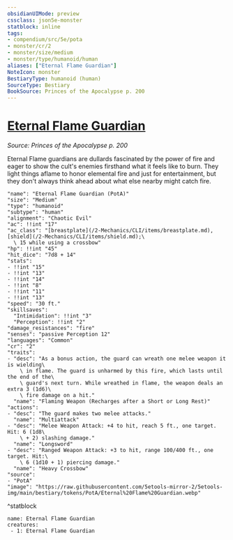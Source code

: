 ```yaml
---
obsidianUIMode: preview
cssclass: json5e-monster
statblock: inline
tags:
- compendium/src/5e/pota
- monster/cr/2
- monster/size/medium
- monster/type/humanoid/human
aliases: ["Eternal Flame Guardian"]
NoteIcon: monster
BestiaryType: humanoid (human)
SourceType: Bestiary
BookSource: Princes of the Apocalypse p. 200
---
```

# [Eternal Flame Guardian](2-Mechanics/CLI/bestiary/humanoid/eternal-flame-guardian-pota.md)
*Source: Princes of the Apocalypse p. 200*  

Eternal Flame guardians are dullards fascinated by the power of fire and eager to show the cult's enemies firsthand what it feels like to burn. They light things aflame to honor elemental fire and just for entertainment, but they don't always think ahead about what else nearby might catch fire.

```statblock
"name": "Eternal Flame Guardian (PotA)"
"size": "Medium"
"type": "humanoid"
"subtype": "human"
"alignment": "Chaotic Evil"
"ac": !!int "17"
"ac_class": "[breastplate](/2-Mechanics/CLI/items/breastplate.md), [shield](/2-Mechanics/CLI/items/shield.md);\
  \ 15 while using a crossbow"
"hp": !!int "45"
"hit_dice": "7d8 + 14"
"stats":
- !!int "15"
- !!int "13"
- !!int "14"
- !!int "8"
- !!int "11"
- !!int "13"
"speed": "30 ft."
"skillsaves":
  "Intimidation": !!int "3"
  "Perception": !!int "2"
"damage_resistances": "fire"
"senses": "passive Perception 12"
"languages": "Common"
"cr": "2"
"traits":
- "desc": "As a bonus action, the guard can wreath one melee weapon it is wielding\
    \ in flame. The guard is unharmed by this fire, which lasts until the end of the\
    \ guard's next turn. While wreathed in flame, the weapon deals an extra 3 (1d6)\
    \ fire damage on a hit."
  "name": "Flaming Weapon (Recharges after a Short or Long Rest)"
"actions":
- "desc": "The guard makes two melee attacks."
  "name": "Multiattack"
- "desc": "Melee Weapon Attack: +4 to hit, reach 5 ft., one target. Hit: 6 (1d8\
    \ + 2) slashing damage."
  "name": "Longsword"
- "desc": "Ranged Weapon Attack: +3 to hit, range 100/400 ft., one target. Hit:\
    \ 6 (1d10 + 1) piercing damage."
  "name": "Heavy Crossbow"
"source":
- "PotA"
"image": "https://raw.githubusercontent.com/5etools-mirror-2/5etools-img/main/bestiary/tokens/PotA/Eternal%20Flame%20Guardian.webp"
```
^statblock

```encounter-table
name: Eternal Flame Guardian
creatures:
 - 1: Eternal Flame Guardian
```
